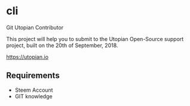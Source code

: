 # cli
Git Utopian Contributor

This project will help you to submit to the Utopian Open-Source support project, built on the 20th of September, 2018.

https://utopian.io

## Requirements

- Steem Account
- GIT knowledge
